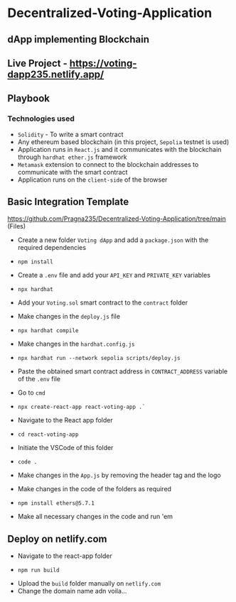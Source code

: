 # Decentralized-Voting-Application

## dApp implementing Blockchain

## Live Project - https://voting-dapp235.netlify.app/

## Playbook

### Technologies used
 - `Solidity` - To write a smart contract
 - Any ethereum based blockchain (in this project, `Sepolia` testnet is used)
 - Application runs in `React.js` and it communicates with the blockchain through `hardhat ether.js` framework
 - `Metamask` extension to connect to the blockchain addresses to communicate with the smart contract
 - Application runs on the `client-side` of the browser

## Basic Integration Template

https://github.com/Pragna235/Decentralized-Voting-Application/tree/main (Files)

- Create a new folder `Voting dApp` and add a `package.json` with the required dependencies
-     npm install
- Create a `.env` file and add your `API_KEY` and `PRIVATE_KEY` variables
-     npx hardhat
- Add your `Voting.sol` smart contract to the `contract` folder
- Make changes in the `deploy.js` file
-     npx hardhat compile
- Make changes in the `hardhat.config.js`
-     npx hardhat run --network sepolia scripts/deploy.js
- Paste the obtained smart contract address in `CONTRACT_ADDRESS` variable of the `.env` file


- Go to `cmd`
-     npx create-react-app react-voting-app .`
- Navigate to the React app folder
-     cd react-voting-app
- Initiate the VSCode of this folder
-     code .
- Make changes in the `App.js` by removing the header tag and the logo
- Make changes in the code of the folders as required
-     npm install ethers@5.7.1
- Make all necessary changes in the code and run 'em

## Deploy on netlify.com
- Navigate to the react-app folder
-     npm run build
- Upload the `build` folder manually on `netlify.com`
- Change the domain name adn voila...

